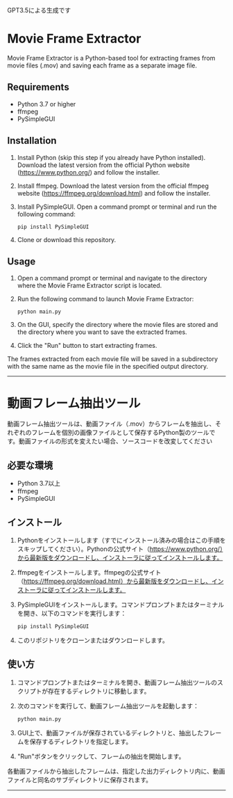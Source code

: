 GPT3.5による生成です

# Movie Frame Extractor

Movie Frame Extractor is a Python-based tool for extracting frames from movie files (.mov) and saving each frame as a separate image file.

## Requirements

- Python 3.7 or higher
- ffmpeg
- PySimpleGUI

## Installation

1. Install Python (skip this step if you already have Python installed). Download the latest version from the official Python website (https://www.python.org/) and follow the installer.

2. Install ffmpeg. Download the latest version from the official ffmpeg website (https://ffmpeg.org/download.html) and follow the installer.

3. Install PySimpleGUI. Open a command prompt or terminal and run the following command:

    ```
    pip install PySimpleGUI
    ```

4. Clone or download this repository.

## Usage

1. Open a command prompt or terminal and navigate to the directory where the Movie Frame Extractor script is located.

2. Run the following command to launch Movie Frame Extractor:

    ```
    python main.py
    ```

3. On the GUI, specify the directory where the movie files are stored and the directory where you want to save the extracted frames.

4. Click the "Run" button to start extracting frames.

The frames extracted from each movie file will be saved in a subdirectory with the same name as the movie file in the specified output directory.

---





# 動画フレーム抽出ツール

動画フレーム抽出ツールは、動画ファイル（.mov）からフレームを抽出し、それぞれのフレームを個別の画像ファイルとして保存するPython製のツールです。動画ファイルの形式を変えたい場合、ソースコードを改変してください

## 必要な環境

- Python 3.7以上
- ffmpeg
- PySimpleGUI

## インストール

1. Pythonをインストールします（すでにインストール済みの場合はこの手順をスキップしてください）。Pythonの公式サイト（https://www.python.org/）から最新版をダウンロードし、インストーラに従ってインストールします。

2. ffmpegをインストールします。ffmpegの公式サイト（https://ffmpeg.org/download.html）から最新版をダウンロードし、インストーラに従ってインストールします。

3. PySimpleGUIをインストールします。コマンドプロンプトまたはターミナルを開き、以下のコマンドを実行します：

    ```
    pip install PySimpleGUI
    ```

4. このリポジトリをクローンまたはダウンロードします。

## 使い方

1. コマンドプロンプトまたはターミナルを開き、動画フレーム抽出ツールのスクリプトが存在するディレクトリに移動します。

2. 次のコマンドを実行して、動画フレーム抽出ツールを起動します：

    ```
    python main.py
    ```

3. GUI上で、動画ファイルが保存されているディレクトリと、抽出したフレームを保存するディレクトリを指定します。

4. "Run"ボタンをクリックして、フレームの抽出を開始します。

各動画ファイルから抽出したフレームは、指定した出力ディレクトリ内に、動画ファイルと同名のサブディレクトリに保存されます。

---
